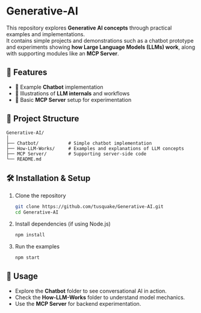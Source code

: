 # Generative-AI

This repository explores **Generative AI concepts** through practical examples and implementations.  
It contains simple projects and demonstrations such as a chatbot prototype and experiments showing **how Large Language Models (LLMs) work**, along with supporting modules like an **MCP Server**.

## 🚀 Features
- 🔹 Example **Chatbot** implementation  
- 🔹 Illustrations of **LLM internals** and workflows  
- 🔹 Basic **MCP Server** setup for experimentation  

## 📂 Project Structure
```
Generative-AI/
│
├── Chatbot/           # Simple chatbot implementation
├── How-LLM-Works/     # Examples and explanations of LLM concepts
├── MCP Server/        # Supporting server-side code
└── README.md
```

## 🛠️ Installation & Setup
1. Clone the repository  
   ```bash
   git clone https://github.com/tusquake/Generative-AI.git
   cd Generative-AI
   ```
2. Install dependencies (if using Node.js)  
   ```bash
   npm install
   ```
3. Run the examples  
   ```bash
   npm start
   ```

## 📖 Usage
- Explore the **Chatbot** folder to see conversational AI in action.  
- Check the **How-LLM-Works** folder to understand model mechanics.  
- Use the **MCP Server** for backend experimentation.  

